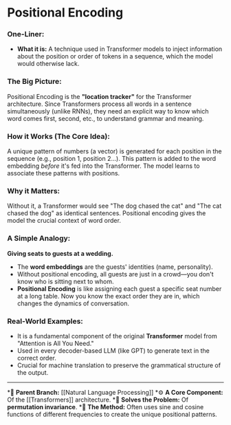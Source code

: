 # Positional Encoding

### One-Liner:
*   **What it is:** A technique used in Transformer models to inject information about the position or order of tokens in a sequence, which the model would otherwise lack.

### The Big Picture:
Positional Encoding is the **"location tracker"** for the Transformer architecture. Since Transformers process all words in a sentence simultaneously (unlike RNNs), they need an explicit way to know which word comes first, second, etc., to understand grammar and meaning.

### How it Works (The Core Idea):
A unique pattern of numbers (a vector) is generated for each position in the sequence (e.g., position 1, position 2...). This pattern is added to the word embedding *before* it's fed into the Transformer. The model learns to associate these patterns with positions.

### Why it Matters:
Without it, a Transformer would see "The dog chased the cat" and "The cat chased the dog" as identical sentences. Positional encoding gives the model the crucial context of word order.

### A Simple Analogy:
**Giving seats to guests at a wedding.**
*   The **word embeddings** are the guests' identities (name, personality).
*   Without positional encoding, all guests are just in a crowd—you don't know who is sitting next to whom.
*   **Positional Encoding** is like assigning each guest a specific seat number at a long table. Now you know the exact order they are in, which changes the dynamics of conversation.

### Real-World Examples:
*   It is a fundamental component of the original **Transformer** model from "Attention is All You Need."
*   Used in every decoder-based LLM (like GPT) to generate text in the correct order.
*   Crucial for machine translation to preserve the grammatical structure of the output.

---
*🌳 **Parent Branch:** [[Natural Language Processing]]
*⚙️ **A Core Component:** Of the [[Transformers]] architecture.
*🧭 **Solves the Problem:** Of **permutation invariance**.
*📐 **The Method:** Often uses sine and cosine functions of different frequencies to create the unique positional patterns.
